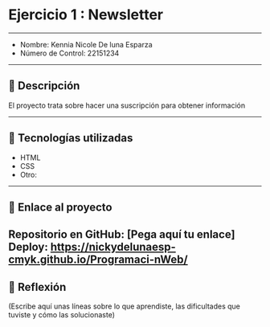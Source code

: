 # Ejercicio 1 : Newsletter

---

- Nombre: Kennia Nicole De luna Esparza
- Número de Control: 22151234

---

## 📌 Descripción
El proyecto trata sobre hacer una suscripción para obtener información

---

## 🚀 Tecnologías utilizadas
- HTML  
- CSS  
- Otro: 

---

## 🔗 Enlace al proyecto
Repositorio en GitHub: [Pega aquí tu enlace]  
Deploy: https://nickydelunaesp-cmyk.github.io/Programaci-nWeb/
---

## 📝 Reflexión
(Escribe aquí unas líneas sobre lo que aprendiste, las dificultades que tuviste y cómo las solucionaste)
